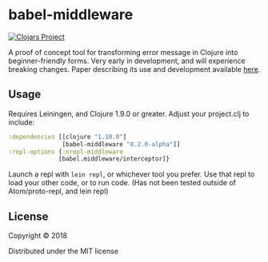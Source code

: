 # babel-middleware

[![Clojars Project](https://img.shields.io/clojars/v/babel-middleware.svg)](https://clojars.org/babel-middleware)

A proof of concept tool for transforming error message in Clojure into beginner-friendly forms.
Very early in development, and will experience breaking changes.
Paper describing its use and development available [here](https://github.com/Clojure-Intro-Course/mics2018demo/blob/master/mics2018.pdf "MICS Paper").

## Usage
Requires Leiningen, and Clojure 1.9.0 or greater.
Adjust your project.clj to include:
```clojure
:dependencies [[clojure "1.10.0"]
               [babel-middleware "0.2.0-alpha"]]
:repl-options {:nrepl-middleware
              [babel.middleware/interceptor]}
```            
Launch a repl with ```lein repl```, or whichever tool you prefer. Use that repl to load your other code, or to run code.
(Has not been tested outside of Atom/proto-repl, and lein repl)


## License

Copyright © 2018

Distributed under the MIT license
